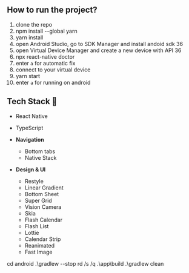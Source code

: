 ## How to run the project?

1. clone the repo
2. npm install --global yarn
3. yarn install
4. open Android Studio, go to SDK Manager and install andoid sdk 36
5. open Virtual Device Manager and create a new device with API 36
6. npx react-native doctor
7. enter `a` for automatic fix
8. connect to your virtual device
9. yarn start
10. enter `a` for running on android

## Tech Stack 🔨

- React Native
- TypeScript
- **Navigation**

  - Bottom tabs
  - Native Stack

- **Design & UI**
  - Restyle
  - Linear Gradient
  - Bottom Sheet
  - Super Grid
  - Vision Camera
  - Skia
  - Flash Calendar
  - Flash List
  - Lottie
  - Calendar Strip
  - Reanimated
  - Fast Image

cd android
.\gradlew --stop
rd /s /q .\app\build
.\gradlew clean
